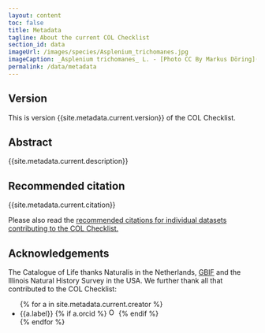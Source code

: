 ```yaml
---
layout: content
toc: false
title: Metadata
tagline: About the current COL Checklist
section_id: data
imageUrl: /images/species/Asplenium_trichomanes.jpg
imageCaption: _Asplenium trichomanes_ L. - [Photo CC By Markus Döring](https://www.inaturalist.org/observations/15132827)
permalink: /data/metadata
---
```


## Version

This is version {{site.metadata.current.version}} of the COL Checklist.

## Abstract

{{site.metadata.current.description}}

## Recommended citation

{{site.metadata.current.citation}}

Please also read the <a href="/about/colusage#recommended-citations">recommended citations for individual datasets contributing to the COL Checklist.</a>

## Acknowledgements

The Catalogue of Life thanks Naturalis in the Netherlands, [GBIF](https://www.gbif.org) and the Illinois Natural History Survey in the USA.
We further thank all that contributed to the COL Checklist:

<div id="authors">  
  <ul>
  {% for a in site.metadata.current.creator %}
    <li>{{a.label}}
    {% if a.orcid %}
	<a href="https://orcid.org/{{a.orcid}}"><img alt="ORCID logo" src="https://info.orcid.org/wp-content/uploads/2019/11/orcid_16x16.png" width="16" height="16" /></a>
    {% endif %}
	</li>
  {% endfor %}
  </ul>
</div>

